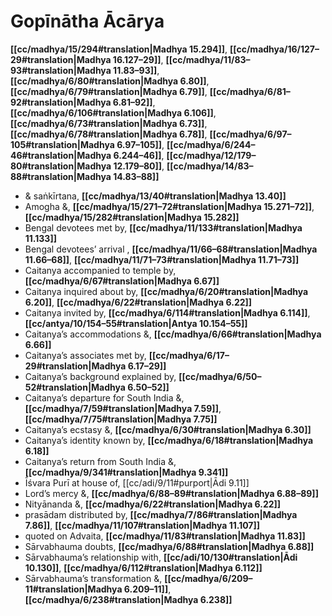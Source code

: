 # Gopīnātha Ācārya

**[[cc/madhya/15/294#translation|Madhya 15.294]]**, **[[cc/madhya/16/127–29#translation|Madhya 16.127–29]]**, **[[cc/madhya/11/83–93#translation|Madhya 11.83–93]]**, **[[cc/madhya/6/80#translation|Madhya 6.80]]**, **[[cc/madhya/6/79#translation|Madhya 6.79]]**, **[[cc/madhya/6/81–92#translation|Madhya 6.81–92]]**, **[[cc/madhya/6/106#translation|Madhya 6.106]]**, **[[cc/madhya/6/73#translation|Madhya 6.73]]**, **[[cc/madhya/6/78#translation|Madhya 6.78]]**, **[[cc/madhya/6/97–105#translation|Madhya 6.97–105]]**, **[[cc/madhya/6/244–46#translation|Madhya 6.244–46]]**, **[[cc/madhya/12/179–80#translation|Madhya 12.179–80]]**, **[[cc/madhya/14/83–88#translation|Madhya 14.83–88]]**

* & saṅkīrtana, **[[cc/madhya/13/40#translation|Madhya 13.40]]**
* Amogha &, **[[cc/madhya/15/271–72#translation|Madhya 15.271–72]]**, **[[cc/madhya/15/282#translation|Madhya 15.282]]**
* Bengal devotees met by, **[[cc/madhya/11/133#translation|Madhya 11.133]]**
* Bengal devotees’ arrival , **[[cc/madhya/11/66–68#translation|Madhya 11.66–68]]**, **[[cc/madhya/11/71–73#translation|Madhya 11.71–73]]**
* Caitanya accompanied to temple by, **[[cc/madhya/6/67#translation|Madhya 6.67]]**
* Caitanya inquired about by, **[[cc/madhya/6/20#translation|Madhya 6.20]]**, **[[cc/madhya/6/22#translation|Madhya 6.22]]**
* Caitanya invited by, **[[cc/madhya/6/114#translation|Madhya 6.114]]**, **[[cc/antya/10/154–55#translation|Antya 10.154–55]]**
* Caitanya’s accommodations &, **[[cc/madhya/6/66#translation|Madhya 6.66]]**
* Caitanya’s associates met by, **[[cc/madhya/6/17–29#translation|Madhya 6.17–29]]**
* Caitanya’s background explained by, **[[cc/madhya/6/50–52#translation|Madhya 6.50–52]]**
* Caitanya’s departure for South India &, **[[cc/madhya/7/59#translation|Madhya 7.59]]**, **[[cc/madhya/7/75#translation|Madhya 7.75]]**
* Caitanya’s ecstasy &, **[[cc/madhya/6/30#translation|Madhya 6.30]]**
* Caitanya’s identity known by, **[[cc/madhya/6/18#translation|Madhya 6.18]]**
* Caitanya’s return from South India &, **[[cc/madhya/9/341#translation|Madhya 9.341]]**
* Īśvara Purī at house of, [[cc/adi/9/11#purport|Ādi 9.11]]
* Lord’s mercy &, **[[cc/madhya/6/88–89#translation|Madhya 6.88–89]]**
* Nityānanda &, **[[cc/madhya/6/22#translation|Madhya 6.22]]**
* prasādam distributed by, **[[cc/madhya/7/86#translation|Madhya 7.86]]**, **[[cc/madhya/11/107#translation|Madhya 11.107]]**
* quoted on Advaita, **[[cc/madhya/11/83#translation|Madhya 11.83]]**
* Sārvabhauma doubts, **[[cc/madhya/6/88#translation|Madhya 6.88]]**
* Sārvabhauma’s relationship with, **[[cc/adi/10/130#translation|Ādi 10.130]]**, **[[cc/madhya/6/112#translation|Madhya 6.112]]**
* Sārvabhauma’s transformation &, **[[cc/madhya/6/209–11#translation|Madhya 6.209–11]]**, **[[cc/madhya/6/238#translation|Madhya 6.238]]**
